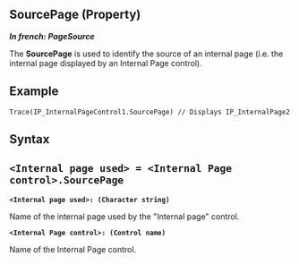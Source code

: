 


## SourcePage (Property)

***In french: PageSource***
	



<a name="XUse"></a>
<a name="Use"></a>
<a name="description"></a>
The **SourcePage** is used to identify the source of an internal page (i.e. the internal page displayed by an Internal Page control).
<a name="Example1"></a>
<a name="sample_code"></a>

## Example


```wl
Trace(IP_InternalPageControl1.SourcePage) // Displays IP_InternalPage2
```

<a name="XSYNTAX"></a>
<a name="SYNTAX1"></a>

## Syntax

`<Internal page used> = <Internal Page control>.SourcePage`
---

**`<Internal page used>: (Character string)`**

Name of the internal page used by the "Internal page" control.

**`<Internal Page control>: (Control name)`**

Name of the Internal Page control.




